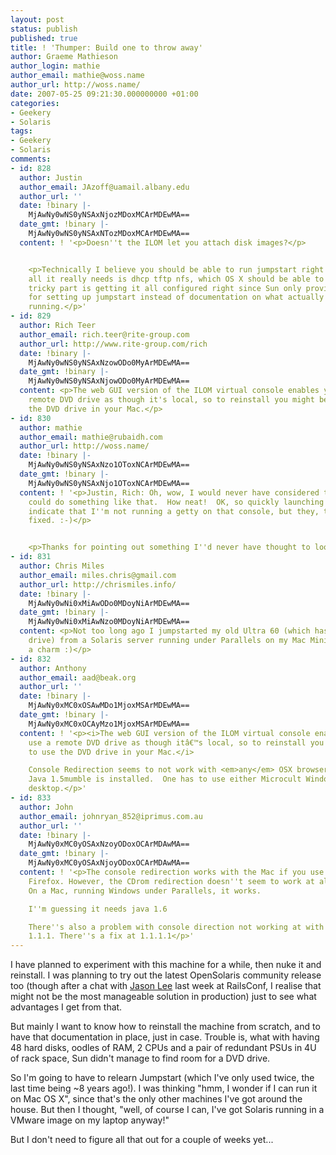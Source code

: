 ```yaml
---
layout: post
status: publish
published: true
title: ! 'Thumper: Build one to throw away'
author: Graeme Mathieson
author_login: mathie
author_email: mathie@woss.name
author_url: http://woss.name/
date: 2007-05-25 09:21:30.000000000 +01:00
categories:
- Geekery
- Solaris
tags:
- Geekery
- Solaris
comments:
- id: 828
  author: Justin
  author_email: JAzoff@uamail.albany.edu
  author_url: ''
  date: !binary |-
    MjAwNy0wNS0yNSAxNjozMDoxMCArMDEwMA==
  date_gmt: !binary |-
    MjAwNy0wNS0yNSAxNTozMDoxMCArMDEwMA==
  content: ! '<p>Doesn''t the ILOM let you attach disk images?</p>


    <p>Technically I believe you should be able to run jumpstart right from OS X,
    all it really needs is dhcp tftp nfs, which OS X should be able to provide.  The
    tricky part is getting it all configured right since Sun only provides some scripts
    for setting up jumpstart instead of documentation on what actually needs to be
    running.</p>'
- id: 829
  author: Rich Teer
  author_email: rich.teer@rite-group.com
  author_url: http://www.rite-group.com/rich
  date: !binary |-
    MjAwNy0wNS0yNSAxNzowODo0MyArMDEwMA==
  date_gmt: !binary |-
    MjAwNy0wNS0yNSAxNjowODo0MyArMDEwMA==
  content: <p>The web GUI version of the ILOM virtual console enables you to use a
    remote DVD drive as though it's local, so to reinstall you might be able to use
    the DVD drive in your Mac.</p>
- id: 830
  author: mathie
  author_email: mathie@rubaidh.com
  author_url: http://woss.name/
  date: !binary |-
    MjAwNy0wNS0yNSAxNzo1OToxNCArMDEwMA==
  date_gmt: !binary |-
    MjAwNy0wNS0yNSAxNjo1OToxNCArMDEwMA==
  content: ! '<p>Justin, Rich: Oh, wow, I would never have considered that the ILOM
    could do something like that.  How neat!  OK, so quickly launching it seems to
    indicate that I''m not running a getty on that console, but they, that''s easy
    fixed. :-)</p>


    <p>Thanks for pointing out something I''d never have thought to look for!</p>'
- id: 831
  author: Chris Miles
  author_email: miles.chris@gmail.com
  author_url: http://chrismiles.info/
  date: !binary |-
    MjAwNy0wNi0xMiAwODo0MDoyNiArMDEwMA==
  date_gmt: !binary |-
    MjAwNy0wNi0xMiAwNzo0MDoyNiArMDEwMA==
  content: <p>Not too long ago I jumpstarted my old Ultra 60 (which has a broken CD-ROM
    drive) from a Solaris server running under Parallels on my Mac Mini.  Worked like
    a charm :)</p>
- id: 832
  author: Anthony
  author_email: aad@beak.org
  author_url: ''
  date: !binary |-
    MjAwNy0xMC0xOSAwMDo1MjoxMSArMDEwMA==
  date_gmt: !binary |-
    MjAwNy0xMC0xOCAyMzo1MjoxMSArMDEwMA==
  content: ! '<p><i>The web GUI version of the ILOM virtual console enables you to
    use a remote DVD drive as though itâ€™s local, so to reinstall you might be able
    to use the DVD drive in your Mac.</i>

    Console Redirection seems to not work with <em>any</em> OSX browser, even though
    Java 1.5mumble is installed.  One has to use either Microcult Windows or a Sun
    desktop.</p>'
- id: 833
  author: John
  author_email: johnryan_852@iprimus.com.au
  author_url: ''
  date: !binary |-
    MjAwNy0xMC0yOSAxNzoyODoxOCArMDAwMA==
  date_gmt: !binary |-
    MjAwNy0xMC0yOSAxNjoyODoxOCArMDAwMA==
  content: ! '<p>The console redirection works with the Mac if you use Safari, not
    Firefox. However, the CDrom redirection doesn''t seem to work at all on a Mac.
    On a Mac, running Windows under Parallels, it works.

    I''m guessing it needs java 1.6

    There''s also a problem with console direction not working at with iLOM version
    1.1.1. There''s a fix at 1.1.1.1</p>'
---
```

I have planned to experiment with this machine for a while, then nuke it and reinstall.  I was planning to try out the latest OpenSolaris community release too (though after a chat with [Jason Lee](http://www.jlsync.com/) last week at RailsConf, I realise that might not be the most manageable solution in production) just to see what advantages I get from that.

But mainly I want to know how to reinstall the machine from scratch, and to have that documentation in place, just in case.  Trouble is, what with having 48 hard disks, oodles of RAM, 2 CPUs and a pair of redundant PSUs in 4U of rack space, Sun didn't manage to find room for a DVD drive.

So I'm going to have to relearn Jumpstart (which I've only used twice, the last time being ~8 years ago!).  I was thinking "hmm, I wonder if I can run it on Mac OS X", since that's the only other machines I've got around the house.  But then I thought, "well, of course I can, I've got Solaris running in a VMware image on my laptop anyway!"

But I don't need to figure all that out for a couple of weeks yet...
